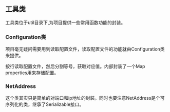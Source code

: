## 工具类

工具类位于util目录下,为项目提供一些常用函数功能的封装。

### Configuration类
项目毫无疑问需要用到读取配置文件，读取配置文件的功能就由Configuration类来提供。


按行读取配置文件，然后分割等号，获取对应值。内部封装了一个Map properties用来存储配置。

### NetAddress
这个类其实只是简单的对端口和ip地址的封装。同时也要注意NetAddress是个可序列化的类，继承了Serializable接口。
